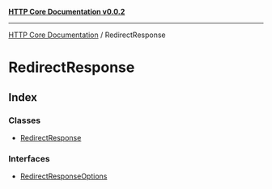 [**HTTP Core Documentation v0.0.2**](../README.md)

***

[HTTP Core Documentation](../modules.md) / RedirectResponse

# RedirectResponse

## Index

### Classes

- [RedirectResponse](classes/RedirectResponse.md)

### Interfaces

- [RedirectResponseOptions](interfaces/RedirectResponseOptions.md)
